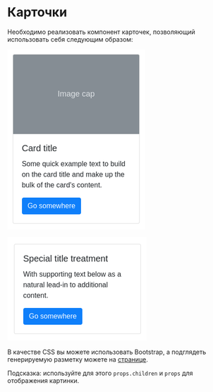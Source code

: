 Карточки
===

Необходимо реализовать компонент карточек, позволяющий использовать себя следующим образом:

![](./public/card1.png)

![](./public/card2.png)

В качестве CSS вы можете использовать Bootstrap, а подглядеть генерируемую разметку можете на [странице]( https://getbootstrap.com/docs/4.3/components/card/).

Подсказка: используйте для этого `props.children` и `props` для отображения картинки.